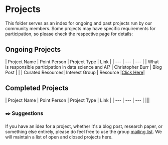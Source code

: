 # Projects

This folder serves as an index for ongoing and past projects run by our community members. Some projects may have specific requirements for participation, so please check the respective page for details:

## Ongoing Projects

| Project Name | Point Person  | Project Type | Link |
| --- | --- | --- | 
| What is responsible participation in data science and AI? | Christopher Burr | Blog Post | |
| Curated Resources| Interest Group | Resource |[Click Here](https://github.com/alan-turing-institute/responsible-participation/blob/master/zotero.md)|

## Completed Projects
| Project Name | Point Person  | Project Type | Link |
| --- | --- | --- | 
|||


### :black_nib: Suggestions

If you have an idea for a project, whether it's a blog post, research paper, or something else entirely, please do feel free to use the group [mailing list](mailto:facilitatingresponsibleparticipationig@turing.ac.uk). We will maintain a list of open and closed projects here.

